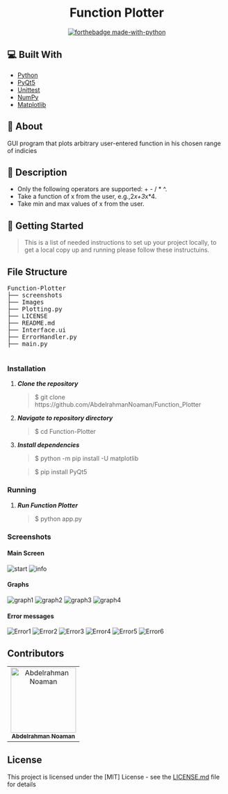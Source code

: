 <div align="center">

# Function Plotter

</div>

<div align="center">

[![forthebadge made-with-python](http://ForTheBadge.com/images/badges/made-with-python.svg)](https://www.python.org/)

 
</div>

## 💻 Built With
 <ul>
  <li><a href="https://www.python.org/">Python</a></li>
  <li><a href="https://build-system.fman.io/pyqt5-tutorial">PyQt5</a></li>
  <li><a href="https://docs.python.org/3/library/unittest.html">Unittest</a></li>
    <li><a href="https://numpy.org/">NumPy</a></li>
  <li><a href="https://matplotlib.org/">Matplotlib</a></li>
 </ul>

## 📙 About

GUI program that plots arbitrary user-entered function in his chosen range of indicies

## 📝 Description
* Only the following operators are supported: + - / * ^.
* Take a function of x from the user, e.g.,2*x+3*x*4. 
* Take min and max values of x from the user. 


## 🏁 Getting Started
<blockquote>
  <p>This is a list of needed instructions to set up your project locally, to get a local copy up and running  please follow these instructuins.
 </p>
</blockquote>
<h2 href="#structure">File Structure</h2>
 <div> 
  <pre>
Function-Plotter
├── screenshots
├── Images
├── Plotting.py
├── LICENSE
├── README.md
├── Interface.ui
├── ErrorHandler.py
├── main.py
  </pre>
</div>

<h3 href="#installation">Installation</h3>
<ol>
  <li><strong><em>Clone the repository</em></strong>
    <blockquote>$ git clone https://github.com/AbdelrahmanNoaman/Function_Plotter</blockquote>
  </li>
  <li> 
  <strong><em>Navigate to repository directory
</em></strong>
    <blockquote>$ cd Function-Plotter</blockquote>
  </li>
  <li> 
  <strong><em>Install dependencies
</em></strong>
    <blockquote>$ python -m pip install -U matplotlib</blockquote>
 <blockquote>$ pip install PyQt5</blockquote>
  </li>
</ol>
<h3 href="#Running">Running</h3>
<ol>
  <li><strong><em>Run Function Plotter </em></strong>
       <blockquote>$ python app.py </blockquote>
  </li>
</blockquote>
  </li>
 
</ol>


### Screenshots

#### Main Screen

![start](Screenshots/Infterface.jpeg)
![info](Screenshots/Info.jpeg)

#### Graphs

![graph1](Screenshots/Function1.jpeg)
![graph2](Screenshots/Function2.jpeg)
![graph3](Screenshots/Function3.jpeg)
![graph4](Screenshots/Function4.jpeg)



#### Error messages
![Error1](Screenshots/InvalidExpression.jpeg)
![Error2](Screenshots/EmptyFunctionError.jpeg)
![Error3](Screenshots/ComparisonBetweenMaxMin.jpeg)
![Error4](Screenshots/Empty%20field.jpeg)
![Error5](Screenshots/EmptyMax.jpeg)
![Error6](Screenshots/InvalidMinMax.jpeg)

## Contributors

<table>
<tr>
<td align="center">
<a href="https://github.com/AbdelrahmanNoaman" target="_blank">
<img src="https://avatars.githubusercontent.com/u/76150639?v=4" width="150px;" alt="Abdelrahman Noaman"/><br /><sub><b>Abdelrahman Noaman</b></sub></a><br />
</td>
</tr>
 </table>

## License

This project is licensed under the [MIT] License - see the [LICENSE.md](LICENSE) file for details